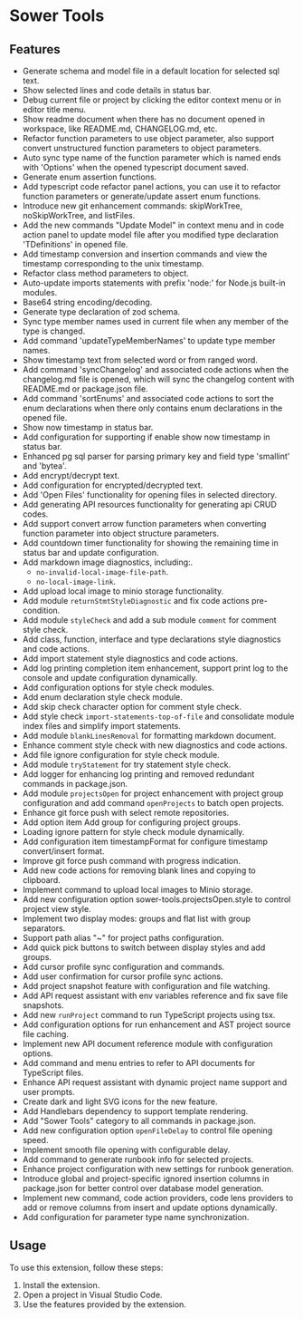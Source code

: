 # Sower Tools

## Features

-   Generate schema and model file in a default location for selected sql text.
-   Show selected lines and code details in status bar.
-   Debug current file or project by clicking the editor context menu or in editor title menu.
-   Show readme document when there has no document opened in workspace, like README.md, CHANGELOG.md, etc.
-   Refactor function parameters to use object parameter, also support convert unstructured function parameters to object parameters.
-   Auto sync type name of the function parameter which is named ends with 'Options' when the opened typescript document saved.
-   Generate enum assertion functions.
-   Add typescript code refactor panel actions, you can use it to refactor function parameters or generate/update assert enum functions.
-   Introduce new git enhancement commands: skipWorkTree, noSkipWorkTree, and listFiles.
-   Add the new commands "Update Model" in context menu and in code action panel to update model file after you modified type declaration 'TDefinitions' in opened file.
-   Add timestamp conversion and insertion commands and view the timestamp corresponding to the unix timestamp.
-   Refactor class method parameters to object.
-   Auto-update imports statements with prefix 'node:' for Node.js built-in modules.
-   Base64 string encoding/decoding.
-   Generate type declaration of zod schema.
-   Sync type member names used in current file when any member of the type is changed.
-   Add command 'updateTypeMemberNames' to update type member names.
-   Show timestamp text from selected word or from ranged word.
-   Add command 'syncChangelog' and associated code actions when the changelog.md file is opened, which will sync the changelog content with README.md or package.json file.
-   Add command 'sortEnums' and associated code actions to sort the enum declarations when there only contains enum declarations in the opened file.
-   Show now timestamp in status bar.
-   Add configuration for supporting if enable show now timestamp in status bar.
-   Enhanced pg sql parser for parsing primary key and field type 'smallint' and 'bytea'.
-   Add encrypt/decrypt text.
-   Add configuration for encrypted/decrypted text.
-   Add 'Open Files' functionality for opening files in selected directory.
-   Add generating API resources functionality for generating api CRUD codes.
-   Add support convert arrow function parameters when converting function parameter into object structure parameters.
-   Add countdown timer functionality for showing the remaining time in status bar and update configuration.
-   Add markdown image diagnostics, including:.
    -   `no-invalid-local-image-file-path`.
    -   `no-local-image-link`.
-   Add upload local image to minio storage functionality.
-   Add module `returnStmtStyleDiagnostic` and fix code actions pre-condition.
-   Add module `styleCheck` and add a sub module `comment` for comment style check.
-   Add class, function, interface and type declarations style diagnostics and code actions.
-   Add import statement style diagnostics and code actions.
-   Add log printing completion item enhancement, support print log to the console and update configuration dynamically.
-   Add configuration options for style check modules.
-   Add enum declaration style check module.
-   Add skip check character option for comment style check.
-   Add style check `import-statements-top-of-file` and consolidate module index files and simplify import statements.
-   Add module `blankLinesRemoval` for formatting markdown document.
-   Enhance comment style check with new diagnostics and code actions.
-   Add file ignore configuration for style check module.
-   Add module `tryStatement` for try statement style check.
-   Add logger for enhancing log printing and removed redundant commands in package.json.
-   Add module `projectsOpen` for project enhancement with project group configuration and add command `openProjects` to batch open projects.
-   Enhance git force push with select remote repositories.
-   Add option item Add group for configuring project groups.
-   Loading ignore pattern for style check module dynamically.
-   Add configuration item timestampFormat for configure timestamp convert/insert format.
-   Improve git force push command with progress indication.
-   Add new code actions for removing blank lines and copying to clipboard.
-   Implement command to upload local images to Minio storage.
-   Add new configuration option sower-tools.projectsOpen.style to control project view style.
-   Implement two display modes: groups and flat list with group separators.
-   Support path alias "~" for project paths configuration.
-   Add quick pick buttons to switch between display styles and add groups.
-   Add cursor profile sync configuration and commands.
-   Add user confirmation for cursor profile sync actions.
-   Add project snapshot feature with configuration and file watching.
-   Add API request assistant with env variables reference and fix save file snapshots.
-   Add new `runProject` command to run TypeScript projects using tsx.
-   Add configuration options for run enhancement and AST project source file caching.
-   Implement new API document reference module with configuration options.
-   Add command and menu entries to refer to API documents for TypeScript files.
-   Enhance API request assistant with dynamic project name support and user prompts.
-   Create dark and light SVG icons for the new feature.
-   Add Handlebars dependency to support template rendering.
-   Add "Sower Tools" category to all commands in package.json.
-   Add new configuration option `openFileDelay` to control file opening speed.
-   Implement smooth file opening with configurable delay.
-   Add command to generate runbook info for selected projects.
-   Enhance project configuration with new settings for runbook generation.
-   Introduce global and project-specific ignored insertion columns in package.json for better control over database model generation.
-   Implement new command, code action providers, code lens providers to add or remove columns from insert and update options dynamically.
-   Add configuration for parameter type name synchronization.

## Usage

To use this extension, follow these steps:

1. Install the extension.
2. Open a project in Visual Studio Code.
3. Use the features provided by the extension.
